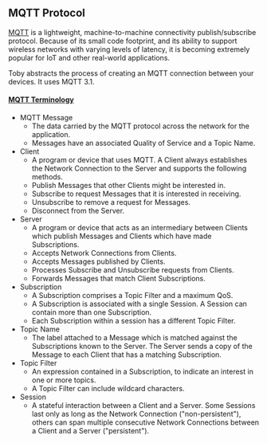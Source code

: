 ## MQTT Protocol

[MQTT](http://mqtt.org/) is a lightweight, machine-to-machine connectivity publish/subscribe protocol. Because of its small code footprint, and its ability to support wireless networks with varying levels of latency, it is becoming extremely popular for IoT and other real-world applications.  

Toby abstracts the process of creating an MQTT connection between your devices. It uses MQTT 3.1.

#### [MQTT Terminology](http://docs.oasis-open.org/mqtt/mqtt/v3.1.1/os/mqtt-v3.1.1-os.pdf)
* MQTT Message
    * The data carried by the MQTT protocol across the network for the application. 
    * Messages have an associated Quality of Service and a Topic Name.
* Client
    * A program or device that uses MQTT. A Client always establishes the Network Connection to the Server and supports the following methods.
    * Publish Messages that other Clients might be interested in.
    * Subscribe to request Messages that it is interested in receiving.
    * Unsubscribe to remove a request for Messages.
    * Disconnect from the Server.
* Server
    * A program or device that acts as an intermediary between Clients which publish Messages and Clients which have made Subscriptions. 
    * Accepts Network Connections from Clients.
    * Accepts Messages published by Clients.
    * Processes Subscribe and Unsubscribe requests from Clients.
    * Forwards Messages that match Client Subscriptions.
* Subscription
    * A Subscription comprises a Topic Filter and a maximum QoS. 
    * A Subscription is associated with a single Session. A Session can contain more than one Subscription.
    * Each Subscription within a session has a different Topic Filter.
* Topic Name
    * The label attached to a Message which is matched against the Subscriptions known to the
Server. The Server sends a copy of the Message to each Client that has a matching Subscription.
* Topic Filter
    * An expression contained in a Subscription, to indicate an interest in one or more topics.
    * A Topic Filter can include wildcard characters.
* Session
    * A stateful interaction between a Client and a Server. Some Sessions last only as long as the Network Connection ("non-persistent"), others can span multiple consecutive Network Connections between a Client and a Server ("persistent").

